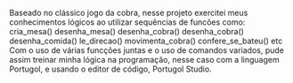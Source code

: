 Baseado no clássico jogo da cobra, nesse projeto exercitei meus conhecimentos lógicos ao utilizar sequências de funcões como: 
cria_mesa()
desenha_mesa()
desenha_cobra()
desenha_cobra()
desenha_comida()
le_direcao()
movimenta_cobra()
confere_se_bateu() etc
Com o uso de várias funcções juntas e o uso de comandos variados, pude assim treinar minha lógica  na programação, nesse caso com a linguagem Portugol, e usando o editor de código, Portugol Studio.
